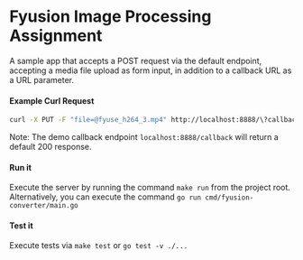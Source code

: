 # Fyusion Image Processing Assignment

A sample app that accepts a POST request via the default endpoint, accepting a media file upload as form input, in addition to a callback URL as a URL parameter.

#### Example Curl Request

```bash
curl -X PUT -F "file=@fyuse_h264_3.mp4" http://localhost:8888/\?callback\=http://localhost:8888/callback
```

Note: The demo callback endpoint `localhost:8888/callback` will return a default 200 response.

 
 #### Run it
 
 Execute the server by running the command `make run` from the project root. Alternatively, you can execute the command `go run cmd/fyusion-converter/main.go`
 
 #### Test it
 
 Execute tests via `make test` or `go test -v ./...`